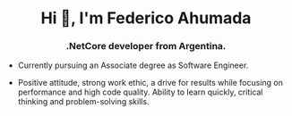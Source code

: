 <h1 align="center">Hi 👋, I'm Federico Ahumada</h1>
<h3 align="center"> .NetCore developer from Argentina.</h3>

- Currently pursuing an Associate degree as Software Engineer.

- Positive attitude, strong work ethic, a drive for results while focusing on performance and high code quality.
  Ability to learn quickly, critical thinking and problem-solving skills.
